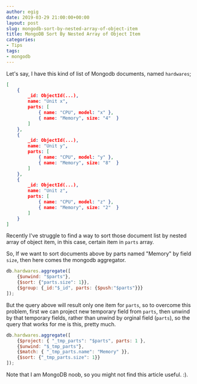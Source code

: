 ```yaml
---
author: egig
date: 2019-03-29 21:00:00+00:00
layout: post
slug: mongodb-sort-by-nested-array-of-object-item
title: MongoDB Sort By Nested Array of Object Item
categories:
- Tips
tags:
- mongodb
---
```


Let's say, I have this kind of list of Mongodb documents, named `hardwares`;

```json
[
	{
		_id: ObjectId(...),
		name: "Unit x",
		parts: [
			{ name: "CPU", model: "x" },
			{ name: "Memory", size: "4"  }
		]
	},
	{
		_id: ObjectId(...),
		name: "Unit y",
		parts: [
			{ name: "CPU", model: "y" },
			{ name: "Memory", size: "8"  }
		]
	},
	{
		_id: ObjectId(...),
		name: "Unit z",
		parts: [
			{ name: "CPU", model: "z" },
			{ name: "Memory", size: "2"  }
		]
	}
]
```

Recently I've struggle to find a way to sort those document list by nested array of object item, in this case, certain item in `parts` array.

So, If we want to sort documents above by parts named "Memory" by field `size`, then here comes the mongodb aggregator.

```js
db.hardwares.aggregate([
	{$unwind: "$parts"},
	{$sort: {"parts.size": 1}},
	{$group: {_id:"$_id", parts: {$push:"$parts"}}}
]);
```


But the query above will result only one item for  `parts`, so to overcome this problem, first we can project new temporary field from `parts`, then unwind by that temporary fields, rather than unwind by orginal field (`parts`), so the query that works for me is this, pretty much.

```js
db.hardwares.aggregate([
	{$project: { "_tmp_parts": "$parts", parts: 1 },
	{$unwind: "$_tmp_parts"},
	{$match: { "_tmp_parts.name": "Memory" }},
	{$sort: {"_tmp_parts.size": 1}}
]);
```
		
Note that I am MongoDB noob, so you might not find this article useful. :).

